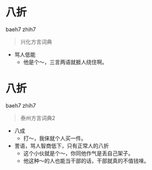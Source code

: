 # 八折
baeh7 zhih7
> 兴化方言词典
- 骂人低能
  - 他是个～，三言两语就捱人绕住啊。

# 八折
baeh7 zhih7
> 泰州方言词典2
- 八成
  - 打～，我俫就个人买一件。
- 詈语，骂人智商低下，只有正常人的八折
  - 这个小伙就是个～，你同他作气是丢自己架子。
  - 他这种～的人也能当干部的话，干部就真的不值钱唻。
